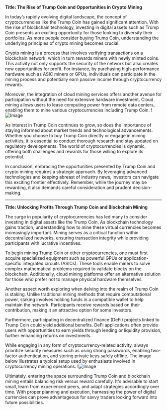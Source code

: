 **Title: The Rise of Trump Coin and Opportunities in Crypto Mining**

In today’s rapidly evolving digital landscape, the concept of cryptocurrencies like the Trump Coin has gained significant attention. With the rise of blockchain technology, investing in digital assets such as Trump Coin presents an exciting opportunity for those looking to diversify their portfolios. As more people consider buying Trump Coin, understanding the underlying principles of crypto mining becomes crucial.

Crypto mining is a process that involves verifying transactions on a blockchain network, which in turn rewards miners with newly minted coins. This activity not only supports the security of the network but also creates new opportunities for profit. For instance, by purchasing high-performance hardware such as ASIC miners or GPUs, individuals can participate in the mining process and potentially earn passive income through cryptocurrency rewards.

Moreover, the integration of cloud mining services offers another avenue for participation without the need for extensive hardware investment. Cloud mining allows users to lease computing power from remote data centers, enabling them to mine various cryptocurrencies including Trump Coin. !![Image](https://github.com/user-attachments/assets/3be06921-4469-491d-bd37-5f14c53422b7)

As interest in Trump Coin continues to grow, so does the importance of staying informed about market trends and technological advancements. Whether you choose to buy Trump Coin directly or engage in mining activities, it is essential to conduct thorough research and stay updated on regulatory developments. The world of cryptocurrencies is dynamic, offering both challenges and rewards for those willing to explore its potential.

In conclusion, embracing the opportunities presented by Trump Coin and crypto mining requires a strategic approach. By leveraging advanced technologies and keeping abreast of industry news, investors can navigate this exciting frontier effectively. Remember, while the journey may be rewarding, it also demands careful consideration and prudent decision-making.

---

**Title: Unlocking Profits Through Trump Coin and Blockchain Mining**

The surge in popularity of cryptocurrencies has led many to consider investing in digital assets like the Trump Coin. As blockchain technology gains traction, understanding how to mine these virtual currencies becomes increasingly important. Mining serves as a critical function within decentralized networks, ensuring transaction integrity while providing participants with lucrative incentives.

To begin mining Trump Coin or other cryptocurrencies, one must first acquire specialized equipment such as powerful GPUs or application-specific integrated circuits (ASICs). These tools enable miners to solve complex mathematical problems required to validate blocks on the blockchain. Additionally, cloud mining platforms offer an alternative solution for those who prefer not to manage physical hardware themselves.

Another aspect worth exploring when delving into the realm of Trump Coin is staking. Unlike traditional mining methods that require computational power, staking involves holding funds in a compatible wallet to help maintain the network. Participants receive rewards based on their contribution, making it an attractive option for some investors.

Furthermore, participating in decentralized finance (DeFi) projects linked to Trump Coin could yield additional benefits. DeFi applications often provide users with opportunities to earn yields through lending or liquidity provision, further enhancing returns on investments.

While engaging in any form of cryptocurrency-related activity, always prioritize security measures such as using strong passwords, enabling two-factor authentication, and storing private keys safely offline. The image below illustrates a typical setup used by enthusiasts involved in cryptocurrency mining operations. !![Image](https://github.com/user-attachments/assets/3be06921-4469-491d-bd37-5f14c53422b7)

Ultimately, entering the space surrounding Trump Coin and blockchain mining entails balancing risk versus reward carefully. It's advisable to start small, learn from experienced peers, and adapt strategies accordingly over time. With proper planning and execution, harnessing the power of digital currencies can prove advantageous for savvy traders looking forward into future possibilities.